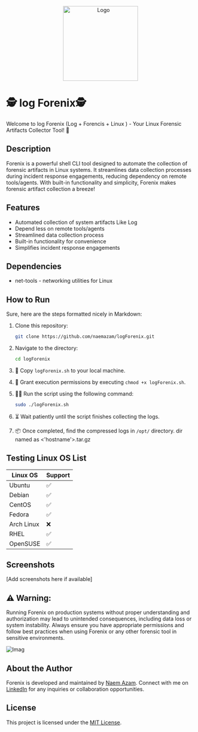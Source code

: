 <p align="center">
  <img src="https://github.com/naemazam/logForenix/blob/main/img/log.png" alt="Logo" width="200">
</p>


# 🕵️ log Forenix🕵️

Welcome to log Forenix (Log + Forencis + Linux ) - Your Linux Forensic Artifacts Collector Tool! 🚀

## Description

Forenix is a powerful shell CLI tool designed to automate the collection of forensic artifacts in Linux systems. It streamlines data collection processes during incident response engagements, reducing dependency on remote tools/agents. With built-in functionality and simplicity, Forenix makes forensic artifact collection a breeze!


## Features

- Automated collection of system artifacts Like Log
- Depend less on remote tools/agents
- Streamlined data collection process
- Built-in functionality for convenience
- Simplifies incident response engagements

## Dependencies

- net-tools - networking utilities for Linux

## How to Run

Sure, here are the steps formatted nicely in Markdown:

1. Clone this repository:
   ```bash
   git clone https://github.com/naemazam/logForenix.git
   ```

2. Navigate to the directory:
   ```bash
   cd logForenix
   ```

3. 📝 Copy `logForenix.sh` to your local machine.

4. 🔑 Grant execution permissions by executing `chmod +x logForenix.sh`.

5. 🏃‍♂️ Run the script using the following command:
   ```bash
   sudo ./logForenix.sh
   ```

6. ⏳ Wait patiently until the script finishes collecting the logs.

7. 📦 Once completed, find the compressed logs in `/opt/` directory. dir named as <'hostname'>.tar.gz



## Testing Linux OS List

| Linux OS      | Support |
|---------------|---------|
| Ubuntu        | ✅      |
| Debian        | ✅      |
| CentOS        | ✅      |
| Fedora        | ✅      |
| Arch Linux    | ❌      |
| RHEL          | ✅      |
| OpenSUSE      | ✅      |

## Screenshots

[Add screenshots here if available]

## ⚠️ Warning:

Running Forenix on production systems without proper understanding and authorization may lead to unintended consequences, including data loss or system instability. Always ensure you have appropriate permissions and follow best practices when using Forenix or any other forensic tool in sensitive environments.

![Imag ](https://github.com/naemazam/logForenix/blob/main/img/IMG_6116.JPG)

## About the Author

Forenix is developed and maintained by [Naem Azam](https://github.com/naemazam). Connect with me on [LinkedIn](https://www.linkedin.com/in/your_profile) for any inquiries or collaboration opportunities.


## License

This project is licensed under the [MIT License](LICENSE).
